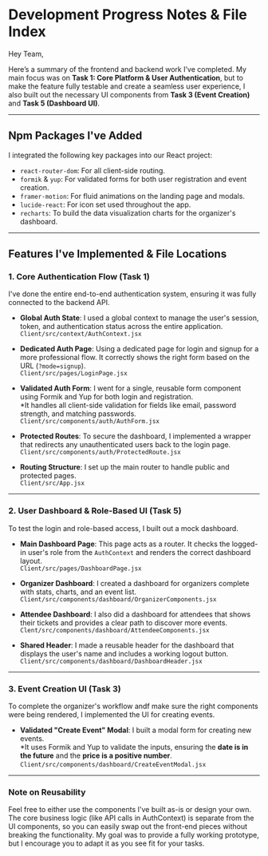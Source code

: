 # Development Progress Notes & File Index

Hey Team,

Here’s a summary of the frontend and backend work I’ve completed. My main focus was on **Task 1: Core Platform & User Authentication**, but to make the feature fully testable and create a seamless user experience, I also built out the necessary UI components from **Task 3 (Event Creation)** and **Task 5 (Dashboard UI)**.

---

## Npm Packages I've Added

I integrated the following key packages into our React project:

- `react-router-dom`: For all client-side routing.
- `formik` & `yup`: For validated forms for both user registration and event creation.
- `framer-motion`: For fluid animations on the landing page and modals.
- `lucide-react`: For icon set used throughout the app.
- `recharts`: To build the data visualization charts for the organizer's dashboard.

---

## Features I've Implemented & File Locations

### 1. Core Authentication Flow (Task 1)

I've done the entire end-to-end authentication system, ensuring it was fully connected to the backend API.

- **Global Auth State**: I used a global context to manage the user's session, token, and authentication status across the entire application.  
  `Client/src/context/AuthContext.jsx`

- **Dedicated Auth Page**: Using a dedicated page for login and signup for a more professional flow. It correctly shows the right form based on the URL (`?mode=signup`).  
  `Client/src/pages/LoginPage.jsx`

- **Validated Auth Form**: I went for a single, reusable form component using Formik and Yup for both login and registration.  
  *It handles all client-side validation for fields like email, password strength, and matching passwords.  
  `Client/src/components/auth/AuthForm.jsx`

- **Protected Routes**: To secure the dashboard, I implemented a wrapper that redirects any unauthenticated users back to the login page.  
  `Client/src/components/auth/ProtectedRoute.jsx`

- **Routing Structure**: I set up the main router to handle public and protected pages.  
  `Client/src/App.jsx`

---

### 2. User Dashboard & Role-Based UI (Task 5)

To test the login and role-based access, I built out a mock dashboard.

- **Main Dashboard Page**: This page acts as a router. It checks the logged-in user's role from the `AuthContext` and renders the correct dashboard layout.  
  `Client/src/pages/DashboardPage.jsx`

- **Organizer Dashboard**: I created a dashboard for organizers complete with stats, charts, and an event list. 
  `Client/src/components/dashboard/OrganizerComponents.jsx`

- **Attendee Dashboard**: I also did a dashboard for attendees that shows their tickets and provides a clear path to discover more events.  
  `Clent/src/components/dashboard/AttendeeComponents.jsx`

- **Shared Header**: I made a reusable header for the dashboard that displays the user's name and includes a working logout button.  
  `Client/src/components/dashboard/DashboardHeader.jsx`

---

### 3. Event Creation UI (Task 3)

To complete the organizer's workflow andf make sure the right components were being rendered, I implemented the UI for creating events.

- **Validated "Create Event" Modal**: I built a modal form for creating new events.  
  *It uses Formik and Yup to validate the inputs, ensuring the **date is in the future** and the **price is a positive number**.  
  `Client/src/components/dashboard/CreateEventModal.jsx`

---

### Note on Reusability

Feel free to either use the components I've built as-is or design your own. The core business logic (like API calls in AuthContext) is separate from the UI components, so you can easily swap out the front-end pieces without breaking the functionality. My goal was to provide a fully working prototype, but I encourage you to adapt it as you see fit for your tasks.